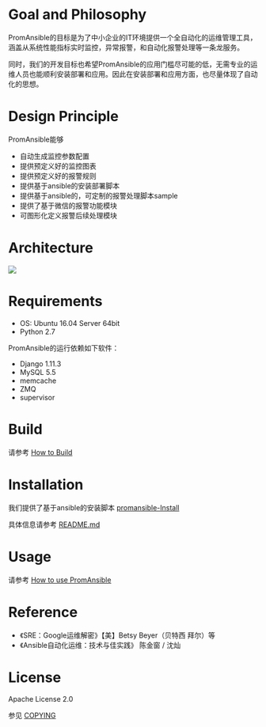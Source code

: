 # Goal and Philosophy
PromAnsible的目标是为了中小企业的IT环境提供一个全自动化的运维管理工具，涵盖从系统性能指标实时监控，异常报警，和自动化报警处理等一条龙服务。

同时，我们的开发目标也希望PromAnsible的应用门槛尽可能的低，无需专业的运维人员也能顺利安装部署和应用。因此在安装部署和应用方面，也尽量体现了自动化的思想。

# Design Principle
PromAnsible能够
- 自动生成监控参数配置
- 提供预定义好的监控图表
- 提供预定义好的报警规则
- 提供基于ansible的安装部署脚本
- 提供基于ansible的，可定制的报警处理脚本sample
- 提供了基于微信的报警功能模块
- 可图形化定义报警后续处理模块

# Architecture
![](https://s9.postimg.org/drk12sav3/Arch-_Prom_Ansible.png)

# Requirements
- OS: Ubuntu 16.04 Server 64bit
- Python 2.7

PromAnsible的运行依赖如下软件：
- Django 1.11.3
- MySQL 5.5
- memcache
- ZMQ
- supervisor

# Build 
请参考 [How to Build](https://github.com/cloudfirst/PromAnsible/wiki/How-to-Build)

# Installation
我们提供了基于ansible的安装脚本 [promansible-Install](https://github.com/cloudfirst/promansible-Install)

具体信息请参考 [README.md](https://github.com/cloudfirst/promansible-Install/blob/master/README.md)

# Usage
请参考 [How to use PromAnsible](https://github.com/cloudfirst/PromAnsible/wiki/How-to-use-PromAnsible)

# Reference
- 《SRE：Google运维解密》【美】Betsy Beyer（贝特西 拜尔）等
- 《Ansible自动化运维：技术与佳实践》  陈金窗 / 沈灿 


# License
Apache License 2.0

参见 [COPYING](https://github.com/cloudfirst/PromAnsible/blob/master/LICENSE) 

